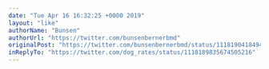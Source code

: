 ```yaml
---
date: "Tue Apr 16 16:32:25 +0000 2019"
layout: "like"
authorName: "Bunsen"
authorUrl: "https://twitter.com/bunsenbernerbmd"
originalPost: "https://twitter.com/bunsenbernerbmd/status/1118190418494021632"
inReplyTo: "https://twitter.com/dog_rates/status/1118189835674505216"
---
```

